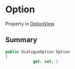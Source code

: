 # Option

Property in [OptionView](./)

## Summary

```csharp
public DialogueOption Option
{
            get; set; }
```
